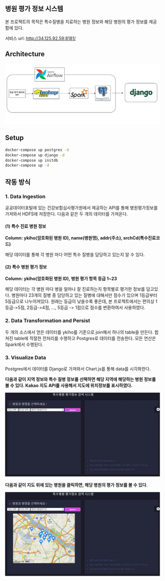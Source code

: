 
## 병원 평가 정보 시스템

본 프로젝트의 목적은 특수질병을 치료하는 병원 정보와 해당 병원의 평가 정보를 제공함에 있다.

서비스 url: http://34.125.92.59:8181/

## Architecture

![readme.PNG](./img/readme.PNG)

## Setup

```bash
docker-compose up postgres -d
docker-compose up django -d
docker-compose up initdb
docker-compose up -d
```


## 작동 방식


### 1. Data Ingestion

공공데이터포털에 있는 건강보험심사평가원에서 제공하는 API를 통해 병원평가정보를 가져와서 HDFS에 저장한다. 다음과 같은 두 개의 데이터를 가져온다.

#### (1) 특수 진료 병원 정보

**Column: ykiho(암호화된 병원 ID), name(병원명), addr(주소), srchCd(특수진료코드)**

해당 데이터를 통해 각 병원 마다 어떤 특수 질병을 담당하고 있는지 알 수 있다.

#### (2) 특수 병원 평가 정보

**Column: ykiho(암호화된 병원 ID), 병원 평가 항목 등급 1~23**

해당 데이터는 각 병원 마다 병을 얼마나 잘 진료하는지 항목별로 평가한 정보를 담고있다. 병원마다 23개의 질병 중 담당하고 있는 질병에 대해서만 점수가 있으며 1등급부터 5등급으로 나누어져있다. 원래는 등급이 낮을수록 좋은데, 본 프로젝트에서는 편의상 1등급->5점, 2등급->4점, ..., 5등급 -> 1점으로 점수를 변환하여서 사용하였다.

### 2. Data Transformation and Persist

두 개의 소스에서 얻은 데이터를 ykiho를 기준으로 join해서 하나의 table을 만든다. 합쳐진 table에 적절한 전처리를 수행하고 Postgres로 데이터를 전송한다. 모든 연산은 Spark에서 수행된다.

### 3. Visualize Data

Postgres에서 데이터를 Django로 가져와서 Chart.js를 통해 data를 시각화한다. 

**다음과 같이 지역 정보와 특수 질병 정보를 선택하면 해당 지역에 해당하는 병원 정보를 볼 수 있다. Kakao 지도 API를 사용해서 지도에 위치정보를 표시하였다.**

![1.gif](./img/1.gif)

**다음과 같이 지도 위에 있는 병원을 클릭하면, 해당 병원의 평가 정보를 볼 수 있다.**

![2.gif](./img/2.gif)



